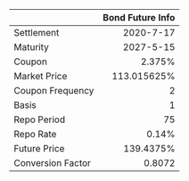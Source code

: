 |                   |   Bond Future Info |
|:------------------|-------------------:|
| Settlement        |          2020-7-17 |
| Maturity          |          2027-5-15 |
| Coupon            |             2.375% |
| Market Price      |        113.015625% |
| Coupon Frequency  |                  2 |
| Basis             |                  1 |
| Repo Period       |                 75 |
| Repo Rate         |              0.14% |
| Future Price      |          139.4375% |
| Conversion Factor |             0.8072 |

